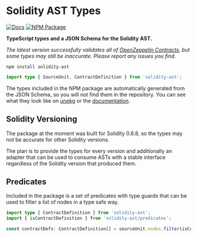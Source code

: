 # Solidity AST Types

[![Docs](https://img.shields.io/badge/docs-%F0%9F%93%84-blue)][docs]
[![NPM Package](https://img.shields.io/npm/v/solidity-ast.svg)](https://www.npmjs.org/package/solidity-ast)

**TypeScript types and a JSON Schema for the Solidity AST.**

_The latest version successfully validates all of [OpenZeppelin Contracts], but
some types may still be inaccurate. Please report any issues you find._

[OpenZeppelin Contracts]: https://github.com/OpenZeppelin/openzeppelin-contracts

```
npm install solidity-ast
```


```typescript
import type { SourceUnit, ContractDefinition } from 'solidity-ast';
```

The types included in the NPM package are automatically generated from the JSON
Schema, so you will not find them in the repository. You can see what they look
like on [unpkg] or the [documentation][docs].

[unpkg]: https://unpkg.com/solidity-ast@latest/types.d.ts
[docs]: https://solidity-ast.netlify.app/

## Solidity Versioning

The package at the moment was built for Solidity 0.6.8, so the types may not be
accurate for other Solidity versions.

The plan is to provide the types for every version and additionally an adapter
that can be used to consume ASTs with a stable interface regardless of the
Solidity version that produced them.

## Predicates

Included in the package is a set of predicates with type guards that can be
used to filter a list of nodes in a type safe way.

```typescript
import type { ContractDefinition } from 'solidity-ast';
import { isContractDefinition } from 'solidity-ast/predicates';

const contractDefs: ContractDefinition[] = sourceUnit.nodes.filter(isContractDefinition);
```
